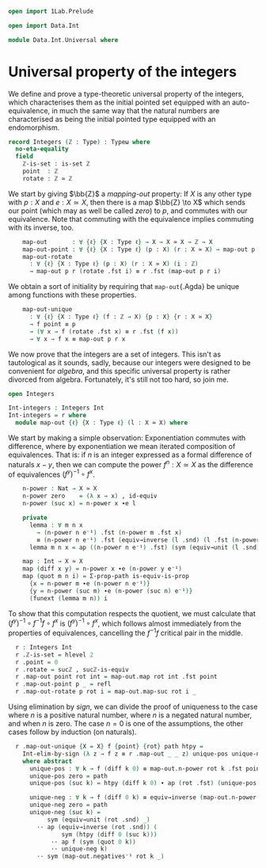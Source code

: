 ```agda
open import 1Lab.Prelude

open import Data.Int

module Data.Int.Universal where
```

# Universal property of the integers

We define and prove a type-theoretic universal property of the integers,
which characterises them as the initial pointed set equipped with an
auto-equivalence, in much the same way that the natural numbers are
characterised as being the initial pointed type equipped with an
endomorphism.

```agda
record Integers (ℤ : Type) : Typeω where
  no-eta-equality
  field
    ℤ-is-set : is-set ℤ
    point  : ℤ
    rotate : ℤ ≃ ℤ
```

We start by giving $\bb{Z}$ a _mapping-out_ property: If $X$ is any
other type with $p : X$ and $e : X \simeq X$, then there is a map
$\bb{Z} \to X$ which sends our point (which may as well be called
_zero_) to $p$, and commutes with our equivalence. Note that commuting
with the equivalence implies commuting with its inverse, too.

```agda
    map-out       : ∀ {ℓ} {X : Type ℓ} → X → X ≃ X → ℤ → X
    map-out-point : ∀ {ℓ} {X : Type ℓ} (p : X) (r : X ≃ X) → map-out p r point ≡ p
    map-out-rotate
      : ∀ {ℓ} {X : Type ℓ} (p : X) (r : X ≃ X) (i : ℤ)
      → map-out p r (rotate .fst i) ≡ r .fst (map-out p r i)
```

We obtain a sort of initiality by requiring that `map-out`{.Agda} be
unique among functions with these properties.

```agda
    map-out-unique
      : ∀ {ℓ} {X : Type ℓ} (f : ℤ → X) {p : X} {r : X ≃ X}
      → f point ≡ p
      → (∀ x → f (rotate .fst x) ≡ r .fst (f x))
      → ∀ x → f x ≡ map-out p r x
```

<!--
```agda
  map-out-rotate-inv
    : ∀ {ℓ} {X : Type ℓ} (p : X) (r : X ≃ X) (i : ℤ)
    → map-out p r (equiv→inverse (rotate .snd) i)
    ≡ equiv→inverse (r .snd) (map-out p r i)
  map-out-rotate-inv p r i =
      sym (equiv→unit (r .snd) _)
    ·· ap (equiv→inverse (r .snd)) (sym (map-out-rotate p r _))
    ·· ap (equiv→inverse (r .snd) ∘ map-out p r) (equiv→counit (rotate .snd) i)
```
-->

We now prove that the integers are a set of integers. This isn't as
tautological as it sounds, sadly, because our integers were designed to
be convenient for _algebra_, and this specific universal property is
rather divorced from algebra. Fortunately, it's still not too hard, so
join me.

```agda
open Integers

Int-integers : Integers Int
Int-integers = r where
  module map-out {ℓ} {X : Type ℓ} (l : X ≃ X) where
```

We start by making a simple observation: Exponentiation commutes with
difference, where by exponentiation we mean iterated composition of
equivalences. That is: if $n$ is an integer expressed as a formal
difference of naturals $x - y$, then we can compute the power $f^n : X
\simeq X$ as the difference of equivalences $(f^y)^{-1} \circ f^x$.

```agda
    n-power : Nat → X ≃ X
    n-power zero    = (λ x → x) , id-equiv
    n-power (suc x) = n-power x ∙e l

    private
      lemma : ∀ m n x
        → (n-power n e⁻¹) .fst (n-power m .fst x)
        ≡ (n-power n e⁻¹) .fst (equiv→inverse (l .snd) (l .fst (n-power m .fst x)))
      lemma m n x = ap ((n-power n e⁻¹) .fst) (sym (equiv→unit (l .snd) _))

    map : Int → X ≃ X
    map (diff x y) = n-power x ∙e (n-power y e⁻¹)
    map (quot m n i) = Σ-prop-path is-equiv-is-prop
      {x = n-power m ∙e (n-power n e⁻¹)}
      {y = n-power (suc m) ∙e (n-power (suc n) e⁻¹)}
      (funext (lemma m n)) i
```

To show that this computation respects the quotient, we must calculate
that $(f^y)^{-1} \circ f^{-1}f \circ f^x$ is $(f^y)^{-1} \circ f^x$,
which follows almost immediately from the properties of equivalences,
cancelling the $f^{-1}f$ critical pair in the middle.

<!--
```agda
    negatives   : ∀ k x → equiv→inverse (n-power k .snd) (l .fst x) ≡ l .fst (equiv→inverse (n-power k .snd) x)
    negatives⁻¹ : ∀ k x → equiv→inverse (n-power k .snd) (equiv→inverse (l .snd) x) ≡ equiv→inverse (l .snd) (equiv→inverse (n-power k .snd) x)

    negatives zero x = refl
    negatives (suc k) x =
        ap (equiv→inverse (n-power k .snd)) (equiv→unit (l .snd) x)
      ∙ sym (ap (l .fst) (negatives⁻¹ k x) ∙ equiv→counit (l .snd) _)

    negatives⁻¹ zero x = refl
    negatives⁻¹ (suc k) x = negatives⁻¹ k _

    abstract
      map-suc : ∀ i x → map (sucℤ i) .fst x ≡ l .fst (map i .fst x)
      map-suc = Int-elim-by-sign
        (λ i → ∀ x → map (sucℤ i) .fst x ≡ l .fst (map i .fst x))
        (λ _ _ → refl)
        negatives
        (λ _ → refl)
```
-->

```agda
  r : Integers Int
  r .ℤ-is-set = hlevel 2
  r .point = 0
  r .rotate = sucℤ , sucℤ-is-equiv
  r .map-out point rot int = map-out.map rot int .fst point
  r .map-out-point p _ = refl
  r .map-out-rotate p rot i = map-out.map-suc rot i _
```

Using elimination by _sign_, we can divide the proof of uniqueness to
the case where $n$ is a positive natural number, where $n$ is a negated
natural number, and when $n$ is zero. The case $n = 0$ is one of the
assumptions, the other cases follow by induction (on naturals).

```agda
  r .map-out-unique {X = X} f {point} {rot} path htpy =
    Int-elim-by-sign (λ z → f z ≡ r .map-out _ _ z) unique-pos unique-neg path
    where abstract
      unique-pos : ∀ k → f (diff k 0) ≡ map-out.n-power rot k .fst point
      unique-pos zero = path
      unique-pos (suc k) = htpy (diff k 0) ∙ ap (rot .fst) (unique-pos k)

      unique-neg : ∀ k → f (diff 0 k) ≡ equiv→inverse (map-out.n-power rot k .snd) point
      unique-neg zero = path
      unique-neg (suc k) =
           sym (equiv→unit (rot .snd) _)
        ·· ap (equiv→inverse (rot .snd)) (
               sym (htpy (diff 0 (suc k)))
            ·· ap f (sym (quot 0 k))
            ·· unique-neg k)
        ·· sym (map-out.negatives⁻¹ rot k _)
```
